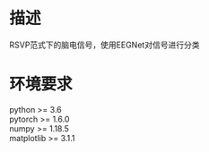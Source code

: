 # 描述
RSVP范式下的脑电信号，使用EEGNet对信号进行分类

# 环境要求
python >= 3.6  
pytorch >= 1.6.0  
numpy >= 1.18.5  
matplotlib >= 3.1.1

